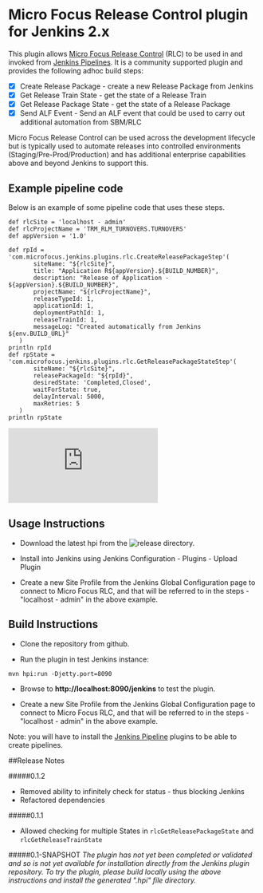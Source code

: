 # Micro Focus Release Control plugin for Jenkins 2.x

This plugin allows [Micro Focus Release Control](https://www.microfocus.com/products/release-control/) (RLC) to be 
used in and invoked from [Jenkins Pipelines](https://jenkins.io/solutions/pipeline/). It is a community supported
plugin and provides the following adhoc build steps:

- [x] Create Release Package - create a new Release Package from Jenkins
- [x] Get Release Train State - get the state of a Release Train
- [x] Get Release Package State - get the state of a Release Package
- [x] Send ALF Event - Send an ALF event that could be used to carry out additional automation from SBM/RLC

Micro Focus Release Control can be used across the development lifecycle but is typically used to automate releases into controlled environments (Staging/Pre-Prod/Production) and has additional enterprise capabilities above and beyond
Jenkins to support this. 

## Example pipeline code

Below is an example of some pipeline code that uses these steps.
```
def rlcSite = 'localhost - admin'
def rlcProjectName = 'TRM_RLM_TURNOVERS.TURNOVERS'
def appVersion = '1.0'

def rpId =  'com.microfocus.jenkins.plugins.rlc.CreateReleasePackageStep'(
       siteName: "${rlcSite}",
       title: "Application R${appVersion}.${BUILD_NUMBER}",
       description: "Release of Application - ${appVersion}.${BUILD_NUMBER}",
       projectName: "${rlcProjectName}",
       releaseTypeId: 1,
       applicationId: 1,
       deploymentPathId: 1,
       releaseTrainId: 1,
       messageLog: "Created automatically from Jenkins ${env.BUILD_URL}"
   )
println rpId
def rpState = 'com.microfocus.jenkins.plugins.rlc.GetReleasePackageStateStep'(
       siteName: "${rlcSite}",
       releasePackageId: "${rpId}",
       desiredState: 'Completed,Closed',
       waitForState: true,
       delayInterval: 5000,
       maxRetries: 5
   )
println rpState   
```
![Example Pipeline](https://raw.githubusercontent.com/rlc-community-providers/microfocus-rlc-plugin/master/doc/pipeline.txt)

## Usage Instructions

* Download the latest hpi from the ![release](https://raw.githubusercontent.com/rlc-community-providers/microfocus-rlc-plugin/master/release) directory.

* Install into Jenkins using Jenkins Configuration - Plugins - Upload Plugin

* Create a new Site Profile from the Jenkins Global Configuration page to connect to Micro Focus RLC, and that will be referred to in the steps - "localhost - admin" in the above example.


## Build Instructions

* Clone the repository from github.

* Run the plugin in test Jenkins instance:

```
mvn hpi:run -Djetty.port=8090
```

* Browse to **http://localhost:8090/jenkins** to test the plugin. 

* Create a new Site Profile from the Jenkins Global Configuration page to connect to Micro Focus RLC, and that will be referred to in the steps - "localhost - admin" in the above example.

Note: you will have to install the [Jenkins Pipeline](https://wiki.jenkins-ci.org/display/JENKINS/Pipeline+Plugin) plugins to be able to create pipelines.

##Release Notes

#####0.1.2

 - Removed ability to infinitely check for status - thus blocking Jenkins
 - Refactored dependencies
 
#####0.1.1

 - Allowed checking for multiple States in `rlcGetReleasePackageState` and `rlcGetReleaseTrainState`

#####0.1-SNAPSHOT
*The plugin has not yet been completed or validated and so is not yet available for installation directly from the Jenkins
plugin repository. To try the plugin, please build locally using the above instructions and install the generated ".hpi" file directory.*

